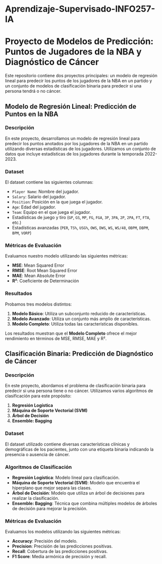 # Aprendizaje-Supervisado-INFO257-IA

# Proyecto de Modelos de Predicción: Puntos de Jugadores de la NBA y Diagnóstico de Cáncer

Este repositorio contiene dos proyectos principales: un modelo de regresión lineal para predecir los puntos de los jugadores de la NBA en un partido y un conjunto de modelos de clasificación binaria para predecir si una persona tendrá o no cáncer.

## Modelo de Regresión Lineal: Predicción de Puntos en la NBA

### Descripción
En este proyecto, desarrollamos un modelo de regresión lineal para predecir los puntos anotados por los jugadores de la NBA en un partido utilizando diversas estadísticas de los jugadores. Utilizamos un conjunto de datos que incluye estadísticas de los jugadores durante la temporada 2022-2023.

### Dataset
El dataset contiene las siguientes columnas:
- `Player Name`: Nombre del jugador.
- `Salary`: Salario del jugador.
- `Position`: Posición en la que juega el jugador.
- `Age`: Edad del jugador.
- `Team`: Equipo en el que juega el jugador.
- Estadísticas de juego y tiro (`GP`, `GS`, `MP`, `FG`, `FGA`, `3P`, `3PA`, `2P`, `2PA`, `FT`, `FTA`, etc.)
- Estadísticas avanzadas (`PER`, `TS%`, `USG%`, `OWS`, `DWS`, `WS`, `WS/48`, `OBPM`, `DBPM`, `BPM`, `VORP`)

### Métricas de Evaluación
Evaluamos nuestro modelo utilizando las siguientes métricas:
- **MSE**: Mean Squared Error
- **RMSE**: Root Mean Squared Error
- **MAE**: Mean Absolute Error
- **R²**: Coeficiente de Determinación

### Resultados
Probamos tres modelos distintos:
1. **Modelo Básico**: Utiliza un subconjunto reducido de características.
2. **Modelo Avanzado**: Utiliza un conjunto más amplio de características.
3. **Modelo Completo**: Utiliza todas las características disponibles.

Los resultados muestran que el **Modelo Completo** ofrece el mejor rendimiento en términos de MSE, RMSE, MAE y R².

## Clasificación Binaria: Predicción de Diagnóstico de Cáncer

### Descripción
En este proyecto, abordamos el problema de clasificación binaria para predecir si una persona tiene o no cáncer. Utilizamos varios algoritmos de clasificación para este propósito:

1. **Regresión Logística**
2. **Máquina de Soporte Vectorial (SVM)**
3. **Árbol de Decisión**
4. **Ensemble: Bagging**

### Dataset
El dataset utilizado contiene diversas características clínicas y demográficas de los pacientes, junto con una etiqueta binaria indicando la presencia o ausencia de cáncer.

### Algoritmos de Clasificación
- **Regresión Logística**: Modelo lineal para clasificación.
- **Máquina de Soporte Vectorial (SVM)**: Modelo que encuentra el hiperplano que mejor separa las clases.
- **Árbol de Decisión**: Modelo que utiliza un árbol de decisiones para realizar la clasificación.
- **Ensemble: Bagging**: Técnica que combina múltiples modelos de árboles de decisión para mejorar la precisión.

### Métricas de Evaluación
Evaluamos los modelos utilizando las siguientes métricas:
- **Accuracy**: Precisión del modelo.
- **Precision**: Precisión de las predicciones positivas.
- **Recall**: Cobertura de las predicciones positivas.
- **F1 Score**: Media armónica de precisión y recall.

